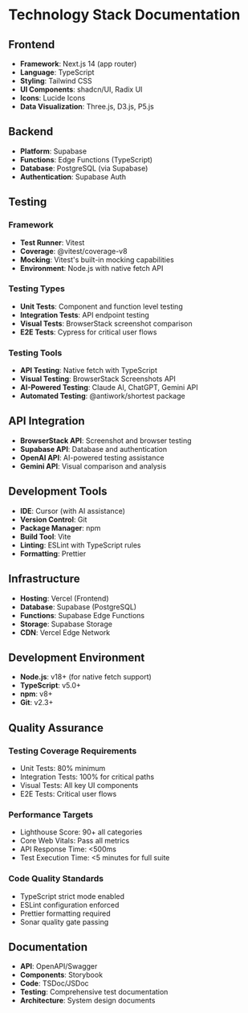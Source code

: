 # Technology Stack Documentation

## Frontend

- **Framework**: Next.js 14 (app router)
- **Language**: TypeScript
- **Styling**: Tailwind CSS
- **UI Components**: shadcn/UI, Radix UI
- **Icons**: Lucide Icons
- **Data Visualization**: Three.js, D3.js, P5.js

## Backend

- **Platform**: Supabase
- **Functions**: Edge Functions (TypeScript)
- **Database**: PostgreSQL (via Supabase)
- **Authentication**: Supabase Auth

## Testing

### Framework
- **Test Runner**: Vitest
- **Coverage**: @vitest/coverage-v8
- **Mocking**: Vitest's built-in mocking capabilities
- **Environment**: Node.js with native fetch API

### Testing Types
- **Unit Tests**: Component and function level testing
- **Integration Tests**: API endpoint testing
- **Visual Tests**: BrowserStack screenshot comparison
- **E2E Tests**: Cypress for critical user flows

### Testing Tools
- **API Testing**: Native fetch with TypeScript
- **Visual Testing**: BrowserStack Screenshots API
- **AI-Powered Testing**: Claude AI, ChatGPT, Gemini API
- **Automated Testing**: @antiwork/shortest package

## API Integration

- **BrowserStack API**: Screenshot and browser testing
- **Supabase API**: Database and authentication
- **OpenAI API**: AI-powered testing assistance
- **Gemini API**: Visual comparison and analysis

## Development Tools

- **IDE**: Cursor (with AI assistance)
- **Version Control**: Git
- **Package Manager**: npm
- **Build Tool**: Vite
- **Linting**: ESLint with TypeScript rules
- **Formatting**: Prettier

## Infrastructure

- **Hosting**: Vercel (Frontend)
- **Database**: Supabase (PostgreSQL)
- **Functions**: Supabase Edge Functions
- **Storage**: Supabase Storage
- **CDN**: Vercel Edge Network

## Development Environment

- **Node.js**: v18+ (for native fetch support)
- **TypeScript**: v5.0+
- **npm**: v8+
- **Git**: v2.3+

## Quality Assurance

### Testing Coverage Requirements
- Unit Tests: 80% minimum
- Integration Tests: 100% for critical paths
- Visual Tests: All key UI components
- E2E Tests: Critical user flows

### Performance Targets
- Lighthouse Score: 90+ all categories
- Core Web Vitals: Pass all metrics
- API Response Time: <500ms
- Test Execution Time: <5 minutes for full suite

### Code Quality Standards
- TypeScript strict mode enabled
- ESLint configuration enforced
- Prettier formatting required
- Sonar quality gate passing

## Documentation

- **API**: OpenAPI/Swagger
- **Components**: Storybook
- **Code**: TSDoc/JSDoc
- **Testing**: Comprehensive test documentation
- **Architecture**: System design documents
